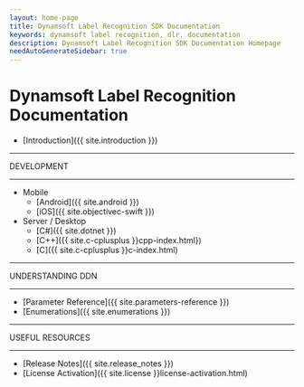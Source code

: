 ```yaml
---
layout: home-page
title: Dynamsoft Label Recognition SDK Documentation
keywords: dynamsoft label recognition, dlr, documentation
description: Dynamsoft Label Recognition SDK Documentation Homepage
needAutoGenerateSidebar: true
---
```


# Dynamsoft Label Recognition Documentation

* [Introduction]({{ site.introduction }})

<hr>
DEVELOPMENT
<hr>

* Mobile
  * [Android]({{ site.android }})
  * [iOS]({{ site.objectivec-swift }})
* Server / Desktop
  * [C\#]({{ site.dotnet }})
  * [C++]({{ site.c-cplusplus }}cpp-index.html})
  * [C]({{ site.c-cplusplus }}c-index.html)

<hr>
UNDERSTANDING DDN
<hr>

* [Parameter Reference]({{ site.parameters-reference }})
* [Enumerations]({{ site.enumerations }})

<hr>
USEFUL RESOURCES
<hr>

* [Release Notes]({{ site.release_notes }})
* [License Activation]({{ site.license }}license-activation.html)
